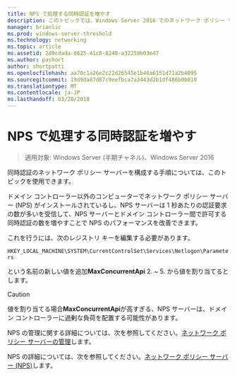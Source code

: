 ```yaml
---
title: NPS で処理する同時認証を増やす
description: このトピックでは、Windows Server 2016 でのネットワーク ポリシー サーバーの同時認証の構成手順について説明します。
manager: brianlic
ms.prod: windows-server-threshold
ms.technology: networking
ms.topic: article
ms.assetid: 2d9cdada-0625-41c8-8248-a32259b03e47
ms.author: pashort
author: shortpatti
ms.openlocfilehash: aa70c1a26e2c22d26545e1b46a6151d71a2b4095
ms.sourcegitcommit: 19d9da87d87c9eefbca7a3443d2b1df486b0b010
ms.translationtype: MT
ms.contentlocale: ja-JP
ms.lasthandoff: 03/28/2018
---
```

# <a name="increase-concurrent-authentications-processed-by-nps"></a>NPS で処理する同時認証を増やす

>適用対象: Windows Server (半期チャネル)、Windows Server 2016

同時認証のネットワーク ポリシー サーバーを構成する手順については、このトピックを使用できます。

ドメイン コントローラー以外のコンピューターでネットワーク ポリシー サーバー \(NPS\) がインストールされているし、NPS サーバーは 1 秒あたりの認証要求の数が多いを受信して、NPS サーバーとドメイン コントローラー間で許可する同時認証の数を増やすことで NPS のパフォーマンスを改善できます。

これを行うには、次のレジストリ キーを編集する必要があります。 

`HKEY_LOCAL_MACHINE\SYSTEM\CurrentControlSet\Services\Netlogon\Parameters`

という名前の新しい値を追加**MaxConcurrentApi** 2. ~ 5. から値を割り当てるとします。 

>[!CAUTION]
>値を割り当てる場合**MaxConcurrentApi**が高すぎる、NPS サーバーは、ドメイン コントローラーに過剰な負荷を配置する可能性があります。

NPS の管理に関する詳細については、次を参照してください。[ネットワーク ポリシー サーバーの管理](nps-manage-top.md)します。

NPS の詳細については、次を参照してください。[ネットワーク ポリシー サーバー (NPS)](nps-top.md)します。